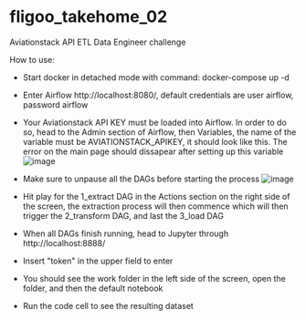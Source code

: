# fligoo_takehome_02
Aviationstack API ETL Data Engineer challenge

How to use:
  - Start docker in detached mode with command: docker-compose up -d
  - Enter Airflow http://localhost:8080/, default credentials are user airflow, password airflow
  - Your Aviationstack API KEY must be loaded into Airflow. In order to do so, head to the Admin section of Airflow, then Variables, the name of the variable must be AVIATIONSTACK_APIKEY, it should look like this. The error on the main page should dissapear after setting up this variable
  ![image](https://github.com/user-attachments/assets/8575eac0-76df-4a8d-911c-0a9ed3f92d01)

  - Make sure to unpause all the DAGs before starting the process
  ![image](https://github.com/user-attachments/assets/70c9cf40-b711-4dae-a42e-ae83e774f234)

  - Hit play for the 1_extract DAG in the Actions section on the right side of the screen, the extraction process will then commence which will then trigger the 2_transform DAG, and last the 3_load DAG
  - When all DAGs finish running, head to Jupyter through http://localhost:8888/
  - Insert "token" in the upper field to enter
  - You should see the work folder in the left side of the screen, open the folder, and then the default notebook
  - Run the code cell to see the resulting dataset
    
